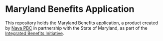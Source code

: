 # Maryland Benefits Application

This repository holds the Maryland Benefits application, a product created by <a href="https://www.navapbc.com/" target="_blank">Nava PBC</a> in partnership with the State of Maryland, as part of the <a href="https://www.navapbc.com/work/benefits-partnership/" target="_blank">Integrated Benefits Initiative</a>.
